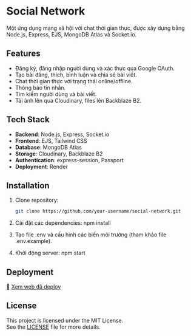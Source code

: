 # Social Network

Một ứng dụng mạng xã hội với chat thời gian thực, được xây dựng bằng Node.js, Express, EJS, MongoDB Atlas và Socket.io.

## Features

- Đăng ký, đăng nhập người dùng và xác thực qua Google OAuth.
- Tạo bài đăng, thích, bình luận và chia sẻ bài viết.
- Chat thời gian thực với trạng thái online/offline.
- Thông báo tin nhắn.
- Tìm kiếm người dùng và bài viết.
- Tải ảnh lên qua Cloudinary, files lên Backblaze B2.

## Tech Stack

- **Backend**: Node.js, Express, Socket.io
- **Frontend**: EJS, Tailwind CSS
- **Database**: MongoDB Atlas
- **Storage**: Cloudinary, Backblaze B2
- **Authentication**: express-session, Passport
- **Deployment**: Render

## Installation

1. Clone repository:

   ```bash
   git clone https://github.com/your-username/social-network.git

2. Cài đặt các dependencies:
   npm install

3. Tạo file .env và cấu hình các biến môi trường   (tham khảo file .env.example).

4. Khởi động server:
   npm start

## Deployment

  🔗 [Xem web đã deploy](https://social-network-7ehc.onrender.com)

## License

This project is licensed under the MIT License.  
See the [LICENSE](LICENSE) file for more details.
